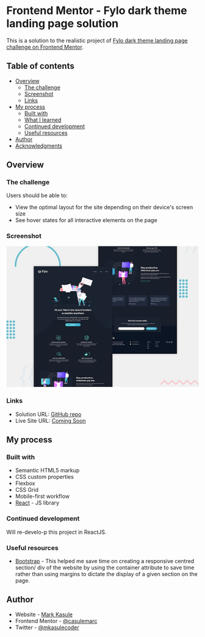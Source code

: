 # Frontend Mentor - Fylo dark theme landing page solution

This is a solution to the realistic project of [Fylo dark theme landing page challenge on Frontend Mentor](https://www.frontendmentor.io/challenges/fylo-dark-theme-landing-page-5ca5f2d21e82137ec91a50fd).

## Table of contents

- [Overview](#overview)
  - [The challenge](#the-challenge)
  - [Screenshot](#screenshot)
  - [Links](#links)
- [My process](#my-process)
  - [Built with](#built-with)
  - [What I learned](#what-i-learned)
  - [Continued development](#continued-development)
  - [Useful resources](#useful-resources)
- [Author](#author)
- [Acknowledgments](#acknowledgments)


## Overview

### The challenge

Users should be able to:

- View the optimal layout for the site depending on their device's screen size
- See hover states for all interactive elements on the page

### Screenshot

![](./design/desktop-preview.jpg)


### Links

- Solution URL: [GitHub repo](https://your-solution-url.com)
- Live Site URL: [Coming Soon](#)

## My process

### Built with

- Semantic HTML5 markup
- CSS custom properties
- Flexbox
- CSS Grid
- Mobile-first workflow
- [React](https://reactjs.org/) - JS library


### Continued development

Will re-develo-p this project in ReactJS.


### Useful resources

- [Bootstrap](https://getbootstrap.com/docs/5.0/getting-started/introduction/) - This helped me save time on creating a responsive centred section/ div of the website by using the container attribute to save time rather than using margins to dictate the display of a given section on the page.


## Author

- Website - [Mark Kasule](http://mlkasule.com/)
- Frontend Mentor - [@casulemarc](https://www.frontendmentor.io/profile/casulemarc)
- Twitter - [@mkasulecoder](https://www.twitter.com/mkasulecoder)

